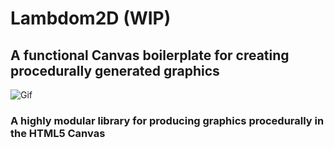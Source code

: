 # Lambdom2D (WIP) 

## A functional Canvas boilerplate for creating procedurally generated graphics

![Gif](https://i.gyazo.com/b12bf1ba4501952538cec4fbe34fd001.gif)
 
### A highly modular library for producing graphics procedurally in the HTML5 Canvas


